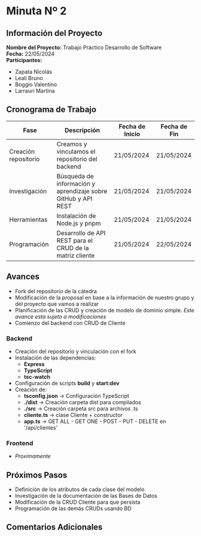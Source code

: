 # Minuta Nº 2


##  Información del Proyecto

**Nombre del Proyecto:** Trabajo Práctico Desarrollo de Software  
**Fecha:** 22/05/2024    
**Participantes:**  
- Zapata Nicolás
- Leali Bruno
- Boggio Valentino
- Larrauri Martina

##  Cronograma de Trabajo

| Fase                  | Descripción                            | Fecha de Inicio | Fecha de Fin   |
|-----------------------|----------------------------------------|-----------------|----------------|
| Creación repositorio          | Creamos y vinculamos el repositorio del backend    | 21/05/2024  | 21/05/2024    |
| Investigación                | Búsqueda de información y aprendizaje sobre GitHub y API REST        | 21/05/2024  | 21/05/2024    |
| Herramientas            | Instalación de Node.js y pnpm   | 21/05/2024  | 21/05/2024 
| Programación            | Desarrollo de API REST para el CRUD de la matriz cliente   | 21/05/2024  | 22/05/2024   

## Avances
- Fork del repositorio de la cátedra
- Modificación de la proposal en base a la información de nuestro grupo y del proyecto que vamos a realizar
- Planificación de las CRUD y creación de modelo de dominio simple. *Este avance esta sujeto a modificaciones*
- Comienzo del backend con CRUD de Cliente
###  Backend
- Creación del repositorio y vinculación con el fork
- Instalación de las dependencias:
	- **Express**
	- **TypeScript**
	- **tsc-watch**
- Configuración de scripts **build** y **start:dev**
- Creación de:
	-  **tsconfig.json** → Configuración TypeScript
	- **./dist** → Creación carpeta dist para compilados
	-  **./src** → Creación carpeta src para archivos .ts
	- **cliente.ts** → clase Cliente + constructor
	- **app.ts** → GET ALL - GET ONE - POST - PUT - DELETE en '/api/clientes' 

###  Frontend
- *Proximamente*

##  Próximos Pasos

- Definición de los atributos de cada clase del modelo
- Investigación de la documentación de las Bases de Datos 
- Modificación de la CRUD Cliente para que persista
- Programación de las demás CRUDs usando BD

##  Comentarios Adicionales